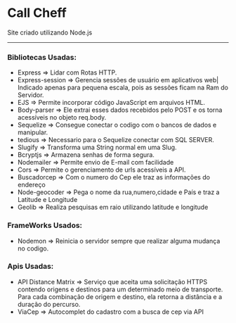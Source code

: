 # Call Cheff
Site criado utilizando Node.js
<hr>
<h3>Bibliotecas Usadas:</h3>

<ul>
<li>Express => Lidar com Rotas HTTP.</li>
<li>Express-session => Gerencia sessões de usuário em aplicativos web| Indicado apenas para pequena escala, pois as sessões ficam na Ram do Servidor.</li>
<li>EJS => Permite incorporar código JavaScript em arquivos HTML.</li>
<li>Body-parser => Ele extrai esses dados recebidos pelo POST e os torna acessíveis no objeto req.body.</li>
<li>Sequelize => Consegue conectar o codigo com o bancos de dados e manipular.</li>
<li>tedious => Necessario para o Sequelize conectar com SQL SERVER.</li>
<li>Slugify => Transforma uma String normal em uma Slug.</li>
<li>Bcryptjs => Armazena senhas de forma segura.</li>
<li>Nodemailer => Permite envio de E-mail com facilidade </li>
<li>Cors => Permite o gerenciamento de urls acessíveis a API.</li>
<li>Buscadorcep => Com o numero do Cep ele traz as informações do endereço</li>
<li>Node-geocoder => Pega o nome da rua,numero,cidade e País e traz a Latitude e Longitude</li>
<li>Geolib => Realiza pesquisas em raio utilizando latitude e longitude</li>
</ul>

<h3>FrameWorks Usados:</h3>

<ul>
<li>Nodemon => Reinicia o servidor sempre que realizar alguma mudança no codigo.</li>
</ul>

<h3>Apis Usadas:</h3>

<ul>
<li>API Distance Matrix => Serviço que aceita uma solicitação HTTPS contendo origens e destinos para um determinado meio de transporte. Para cada combinação de origem e destino, ela retorna a distância e a duração do percurso.</li>
<li>ViaCep => Autocomplet do cadastro com a busca de cep via API</li>
</ul>
